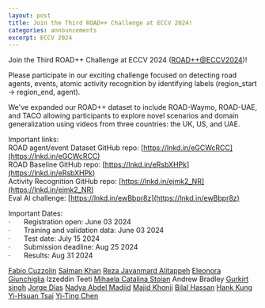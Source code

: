 ```yaml
---
layout: post
title: Join the Third ROAD++ Challenge at ECCV 2024!
categories: announcements
excerpt: ECCV 2024
---
```

Join the Third ROAD++ Challenge at ECCV 2024 ([ROAD++@ECCV2024](https://lnkd.in/eUSHzxgY))! 
  
Please participate in our exciting challenge focused on detecting road agents, events, atomic activity recognition by identifying labels (region_start -> region_end, agent).  
  
We've expanded our ROAD++ dataset to include ROAD-Waymo, ROAD-UAE, and TACO allowing participants to explore novel scenarios and domain generalization using videos from three countries: the UK, US, and UAE.  
  
Important links:  
ROAD agent/event Dataset GitHub repo: [https://lnkd.in/eGCWcRCC](https://lnkd.in/eGCWcRCC)  
ROAD Baseline GitHub repo: [https://lnkd.in/eRsbXHPk](https://lnkd.in/eRsbXHPk)  
Activity Recognition GitHub repo: [https://lnkd.in/ejmk2_NR](https://lnkd.in/ejmk2_NR)  
Eval AI challenge: [https://lnkd.in/ewBbpr8z](https://lnkd.in/ewBbpr8z)  
  
Important Dates:  
·       Registration open: June 03 2024  
·       Training and validation data: June 03 2024  
·       Test date: July 15 2024  
·       Submission deadline: Aug 25 2024  
·       Results: Aug 31 2024  
  
[](https://www.linkedin.com/in/ACoAAAW5OSgBrV7rQei3wMC_5Dj5_9UA8fT7kp4)[Fabio Cuzzolin](https://www.linkedin.com/in/fabio-cuzzolin/) [](https://www.linkedin.com/in/ACoAABtkfZABIlE39z6Is2-95GxYUbohPI9qAnY)[Salman Khan](https://www.linkedin.com/in/salman-khan-240aab109/) [](https://www.linkedin.com/in/ACoAAAuggKIBXCbKENBki1ojLa8Puw-oV1BukN0)[Reza Javanmard Alitappeh](https://www.linkedin.com/in/reza-javanmard-alitappeh-7423b255/) [](https://www.linkedin.com/in/ACoAACc2wnYB9f_O9bZNlmD1x999rSeY5NKfZRI)[Eleonora Giunchiglia](https://www.linkedin.com/in/eleonora-giunchiglia-3063b5164/) Izzeddin Teeti [](https://www.linkedin.com/in/ACoAABmeCmUByASZY_lPl4_e4Q40u9002oWxd_E)[Mihaela Catalina Stoian](https://www.linkedin.com/in/mihaela-catalina-stoian-919b27bb/) Andrew Bradley [](https://www.linkedin.com/in/ACoAAAJ4Tm4BoMaP-a7h96jhh58IOBEj3XqObhs)[Gurkirt singh](https://www.linkedin.com/in/gurkirt/) [](https://www.linkedin.com/in/ACoAAAChs94B4w6Ob06345KyQsF0vQfLfLCtyuQ)[Jorge Dias](https://www.linkedin.com/in/jorge-dias-87a6703/) [](https://www.linkedin.com/in/ACoAAC5ooS0BZS0HrxEI6tAU-6lviO9rPaEBA4k)[Nadya Abdel Madjid](https://www.linkedin.com/in/nadya-abdel-madjid-a65907198/) [](https://www.linkedin.com/in/ACoAAArrWeUBMxTZ_co4hfnGOVXM-9SQ0Vnz4ms)[Majid Khonji](https://www.linkedin.com/in/majid-khonji-34542851/) [](https://www.linkedin.com/in/ACoAABhkwTABAS-VSiFy8s398JFD68gfMTdUFAs)[Bilal Hassan](https://www.linkedin.com/in/bilal-hassan-128086b5/) [](https://www.linkedin.com/in/ACoAACSt7ywBuSVxozzKCxLmSYj2B05sASNapyY)[Hank Kung](https://www.linkedin.com/in/hank-kung/) [](https://www.linkedin.com/in/ACoAAAmabGABOa-YE4UDWC3V5O6y8JinOzVxzfA)[Yi-Hsuan Tsai](https://www.linkedin.com/in/yi-hsuan-tsai-b94b5945/) [](https://www.linkedin.com/in/ACoAAAga06MBioSkuT1e6HK8z12ySTEv8dHAAWM)[Yi-Ting Chen](https://www.linkedin.com/in/yi-ting-chen-88365539/)